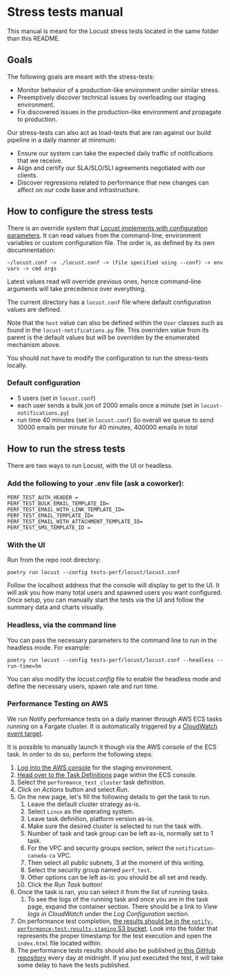 # Stress tests manual

This manual is meant for the Locust stress tests located in the same folder than this README.

## Goals

The following goals are meant with the stress-tests:

* Monitor behavior of a production-like environment under similar stress.
* Preemptively discover technical issues by overloading our staging environment.
* Fix discovered issues in the production-like environment and propagate to production.

Our stress-tests can also act as load-tests that are ran against our build pipeline in a daily manner at minimum:

* Ensure our system can take the expected daily traffic of notifications that we receive.
* Align and certify our SLA/SLO/SLI agreements negotiated with our clients.
* Discover regressions related to performance that new changes can affect on our code base and infrastructure.

## How to configure the stress tests

There is an override system that [Locust implements with configuration parameters](https://docs.locust.io/en/stable/configuration.html). It can read values from the command-line, environment variables or custom configuration file. The order is, as defined by its own documnentation:

```doc
~/locust.conf -> ./locust.conf -> (file specified using --conf) -> env vars -> cmd args
```

Latest values read will override previous ones, hence command-line arguments will take precedence over everything.

The current directory has a `locust.conf` file where default configuration values are defined.

Note that the `host` value can also be defined within the `User` classes such as found in the `locust-notifications.py` file. This overriden value from its parent is the default values but will be overriden by the enumerated mechanism above.

You should not have to modify the configuration to run the stress-tests locally.

### Default configuration

- 5 users (set in `locust.conf`)
- each user sends a bulk jon of 2000 emails once a minute (set in `locust-notifications.py`)
- run time 40 minutes (set in `locust.conf`)
So overall we queue to send 10000 emails per minute for 40 minutes, 400000 emails in total

## How to run the stress tests

There are two ways to run Locust, with the UI or headless.

### Add the following to your .env file (ask a coworker):

```
PERF_TEST_AUTH_HEADER =
PERF_TEST_BULK_EMAIL_TEMPLATE_ID=
PERF_TEST_EMAIL_WITH_LINK_TEMPLATE_ID=
PERF_TEST_EMAIL_TEMPLATE_ID=
PERF_TEST_EMAIL_WITH_ATTACHMENT_TEMPLATE_ID=
PERF_TEST_SMS_TEMPLATE_ID =
```

### With the UI

Run from the repo root directory:

```shell
poetry run locust --config tests-perf/locust/locust.conf
```

Follow the localhost address that the console will display to get to the UI. It will ask you how many total users and spawned users you want configured. Once setup, you can manually start the tests via the UI and follow the summary data and charts visually.

### Headless, via the command line

You can pass the necessary parameters to the command line to run in the headless mode. For example:

```shell
poetry run locust --config tests-perf/locust/locust.conf --headless --run-time=5m
```

You can also modify the *locust.config* file to enable the headless mode and define the necessary users, spawn rate and run time.

### Performance Testing on AWS

We run Notify performance tests on a daily manner through AWS ECS tasks
running on a Fargate cluster. It is automatically triggered by a
[CloudWatch event target](https://github.com/cds-snc/notification-terraform/blob/a5fcbf0d0e2ff5cd78952bf5c8f9f2dfd5d3c93c/aws/performance-test/cloudwatch.tf#L10).

It is possible to manually launch it though via the AWS console of the
ECS task. In order to do so, perform the following steps:

1. [Log into the AWS console](https://cds-snc.awsapps.com/start#/)
   for the staging environment.
2. [Head over to the Task Definitions](https://ca-central-1.console.aws.amazon.com/ecs/home?region=ca-central-1#/taskDefinitions)
   page within the ECS console.
3. Select the `performance_test_cluster` task definition.
4. Click on *Actions* button and select *Run*.
5. On the new page, let's fill the following details to get the task
   to run.
   1. Leave the default cluster strategy as-is.
   2. Select `Linux` as the operating system.
   3. Leave task definition, platform version as-is.
   4. Make sure the desired cluster is selected to run the task with.
   5. Number of task and task group can be left as-is, normally set to 1 task.
   6. For the VPC and security groups section, select the `notification-canada-ca` VPC.
   7. Then select all public subnets, 3 at the moment of this writing.
   8. Select the security group named `perf_test`.
   9. Other options can be left as-is: you should be all set and ready.
   10. Click the *Run Task* button!
6. Once the task is ran, you can select it from the list of running tasks.
    1. To see the logs of the running task and once you are in the task page, expand the container section. There should be a link to *View logs in CloudWatch* under the *Log Configuration* section.
7. On performance test completion, [the results should be in the `notify-performance-test-results-staging` S3 bucket](https://s3.console.aws.amazon.com/s3/buckets/notify-performance-test-results-staging?region=ca-central-1&tab=objects). Look into the folder that represents the proper timestamp for the test execution and open the `index.html` file located within.
8. The performance tests results should also be published [in this GitHub repository](https://github.com/cds-snc/notification-performance-test-results) every day at midnight. If you just executed the test, it will take some delay to have the tests published.
